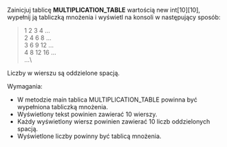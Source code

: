 Zainicjuj tablicę **MULTIPLICATION_TABLE** wartością new int[10][10],
wypełnij ją tabliczką mnożenia i wyświetl na konsoli w następujący sposób:
> 1 2 3 4 …\
> 2 4 6 8 …\
> 3 6 9 12 …\
> 4 8 12 16 …\
> …\

Liczby w wierszu są oddzielone spacją.

Wymagania:

- W metodzie main tablica MULTIPLICATION_TABLE powinna być wypełniona tabliczką mnożenia.
- Wyświetlony tekst powinien zawierać 10 wierszy.
- Każdy wyświetlony wiersz powinien zawierać 10 liczb oddzielonych spacją.
- Wyświetlone liczby powinny być tablicą mnożenia.